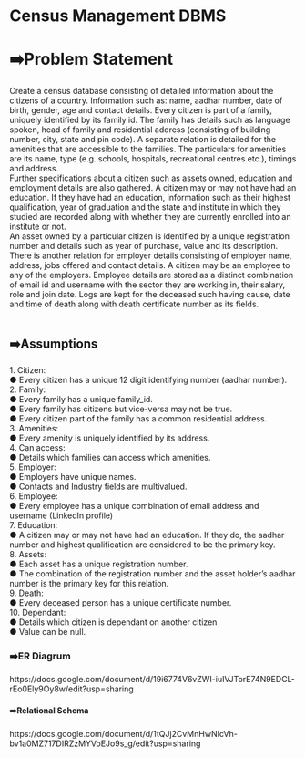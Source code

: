 # Census Management DBMS
<h1>➡️Problem Statement</h1>
Create a census database consisting of detailed information about the citizens of a country.
Information such as: name, aadhar number, date of birth, gender, age and contact details. Every
citizen is part of a family, uniquely identified by its family id. The family has details such as language
spoken, head of family and residential address (consisting of building number, city, state and pin
code). A separate relation is detailed for the amenities that are accessible to the families. The
particulars for amenities are its name, type (e.g. schools, hospitals, recreational centres etc.),
timings and address.<br>
Further specifications about a citizen such as assets owned, education and employment details are
also gathered. A citizen may or may not have had an education. If they have had an education,
information such as their highest qualification, year of graduation and the state and institute in
which they studied are recorded along with whether they are currently enrolled into an institute
or not.<br>
An asset owned by a particular citizen is identified by a unique registration number and details
such as year of purchase, value and its description.
There is another relation for employer details consisting of employer name, address, jobs offered
and contact details. A citizen may be an employee to any of the employers. Employee details are
stored as a distinct combination of email id and username with the sector they are working in,
their salary, role and join date. Logs are kept for the deceased such having cause, date and time of
death along with death certificate number as its fields.<br>
<br>
<h2>➡️Assumptions</h2>
1. Citizen:<br>
● Every citizen has a unique 12 digit identifying number (aadhar number).<br>
2. Family:<br>
● Every family has a unique family_id.<br>
● Every family has citizens but vice-versa may not be true.<br>
● Every citizen part of the family has a common residential address.<br>
3. Amenities:<br>
● Every amenity is uniquely identified by its address.<br>
4. Can access:<br>
● Details which families can access which amenities.<br>
5. Employer:<br>
● Employers have unique names.<br>
● Contacts and Industry fields are multivalued.<br>
6. Employee:<br>
● Every employee has a unique combination of email address and username
(LinkedIn profile)<br>
7. Education:<br>
● A citizen may or may not have had an education. If they do, the aadhar number and
highest qualification are considered to be the primary key.<br>
8. Assets:<br>
● Each asset has a unique registration number.<br>
● The combination of the registration number and the asset holder’s aadhar number
is the primary key for this relation.<br>
9. Death:<br>
● Every deceased person has a unique certificate number.<br>
10. Dependant:<br>
● Details which citizen is dependant on another citizen<br>
● Value can be null.<br>
<h3>➡️ER Diagrum</h3>
https://docs.google.com/document/d/19i6774V6vZWI-iuIVJTorE74N9EDCL-rEo0Ely9Oy8w/edit?usp=sharing
<h4>➡️Relational Schema</h4>
https://docs.google.com/document/d/1tQJj2CvMnHwNIcVh-bv1a0MZ717DIRZzMYVoEJo9s_g/edit?usp=sharing

